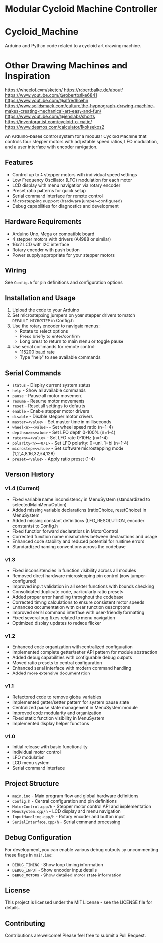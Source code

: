 # Modular Cycloid Machine Controller

# Cycloid_Machine
Arduino and Python code related to a cycloid art drawing machine.

# Other Drawing Machines and Inspiration
  https://wheelof.com/sketch/
  https://robertbalke.de/about/
  https://www.youtube.com/@robertbalke6841
  https://www.youtube.com/@alfredhoehn
  https://www.solidsmack.com/culture/the-hypnograph-drawing-machine-makes-creating-mechanical-art-easy-and-fun/
  https://www.youtube.com/@jenslabs/shorts
  https://inventorartist.com/cycloid-o-matic/
  https://www.desmos.com/calculator/1koksekos2



An Arduino-based control system for a modular Cycloid Machine that controls four stepper motors with adjustable speed ratios, LFO modulation, and a user interface with encoder navigation.

## Features

- Control up to 4 stepper motors with individual speed settings
- Low Frequency Oscillator (LFO) modulation for each motor
- LCD display with menu navigation via rotary encoder
- Preset ratio patterns for quick setup
- Serial command interface for remote control
- Microstepping support (hardware jumper-configured)
- Debug capabilities for diagnostics and development

## Hardware Requirements

- Arduino Uno, Mega or compatible board
- 4 stepper motors with drivers (A4988 or similar)
- 16x2 LCD with I2C interface
- Rotary encoder with push button
- Power supply appropriate for your stepper motors

## Wiring

See `Config.h` for pin definitions and configuration options.

## Installation and Usage

1. Upload the code to your Arduino
2. Set microstepping jumpers on your stepper drivers to match `DEFAULT_MICROSTEP` in Config.h
3. Use the rotary encoder to navigate menus:
   - Rotate to select options
   - Press briefly to enter/confirm
   - Long press to return to main menu or toggle pause
4. Use serial commands for remote control:
   - 115200 baud rate
   - Type "help" to see available commands

## Serial Commands

- `status` - Display current system status
- `help` - Show all available commands
- `pause` - Pause all motor movement
- `resume` - Resume motor movements
- `reset` - Reset all settings to defaults
- `enable` - Enable stepper motor drivers
- `disable` - Disable stepper motor drivers
- `master=<value>` - Set master time in milliseconds
- `wheel<n>=<value>` - Set wheel speed ratio (n=1-4)
- `depth<n>=<value>` - Set LFO depth 0-100% (n=1-4)
- `rate<n>=<value>` - Set LFO rate 0-10Hz (n=1-4)
- `polarity<n>=<0/1>` - Set LFO polarity: 0=uni, 1=bi (n=1-4)
- `microstep=<value>` - Set software microstepping mode (1,2,4,8,16,32,64,128)
- `preset=<value>` - Apply ratio preset (1-4)

## Version History

### v1.4 (Current)
- Fixed variable name inconsistency in MenuSystem (standardized to selectedMainMenuOption)
- Added missing variable declarations (ratioChoice, resetChoice) in MenuSystem
- Added missing constant definitions (LFO_RESOLUTION, encoder constants) to Config.h
- Fixed function forward declarations in MotorControl
- Corrected function name mismatches between declarations and usage
- Enhanced code stability and reduced potential for runtime errors
- Standardized naming conventions across the codebase

### v1.3
- Fixed inconsistencies in function visibility across all modules
- Removed direct hardware microstepping pin control (now jumper-configured)
- Improved input validation in all setter functions with bounds checking
- Consolidated duplicate code, particularly ratio presets
- Added proper error handling throughout the codebase
- Corrected timing calculations to ensure consistent motor speeds
- Enhanced documentation with clear function descriptions
- Improved serial command interface with user-friendly formatting
- Fixed several bug fixes related to menu navigation
- Optimized display updates to reduce flicker

### v1.2
- Enhanced code organization with centralized configuration
- Implemented complete getter/setter API pattern for module abstraction
- Added debug capabilities with configurable debug outputs
- Moved ratio presets to central configuration
- Enhanced serial interface with modern command handling
- Added more extensive documentation

### v1.1
- Refactored code to remove global variables
- Implemented getter/setter pattern for system pause state
- Centralized pause state management in MenuSystem module
- Improved code modularity and organization
- Fixed static function visibility in MenuSystem
- Implemented display helper functions

### v1.0
- Initial release with basic functionality
- Individual motor control
- LFO modulation
- LCD menu system
- Serial command interface

## Project Structure

- `main.ino` - Main program flow and global hardware definitions
- `Config.h` - Central configuration and pin definitions
- `MotorControl.cpp/h` - Stepper motor control API and implementation
- `MenuSystem.cpp/h` - LCD display and menu navigation
- `InputHandling.cpp/h` - Rotary encoder and button input
- `SerialInterface.cpp/h` - Serial command processing

## Debug Configuration

For development, you can enable various debug outputs by uncommenting these flags in `main.ino`:
- `DEBUG_TIMING` - Show loop timing information
- `DEBUG_INPUT` - Show encoder input details
- `DEBUG_MOTORS` - Show detailed motor state information

## License

This project is licensed under the MIT License - see the LICENSE file for details.

## Contributing

Contributions are welcome! Please feel free to submit a Pull Request. 